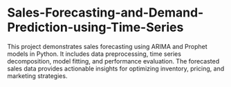# Sales-Forecasting-and-Demand-Prediction-using-Time-Series
This project demonstrates sales forecasting using ARIMA and Prophet models in Python. It includes data preprocessing, time series decomposition, model fitting, and performance evaluation. The forecasted sales data provides actionable insights for optimizing inventory, pricing, and marketing strategies.
